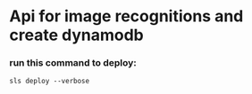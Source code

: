 # Api for image recognitions and create dynamodb 

### run this command to deploy:

```
sls deploy --verbose
``` 
